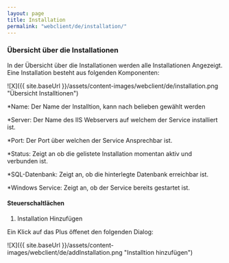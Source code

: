 ```yaml
---
layout: page
title: Installation
permalink: "webclient/de/installation/"
---
```


### Übersicht über die Installationen

In der Übersicht über die Installationen werden alle Installationen Angezeigt. Eine Installation besteht aus folgenden Komponenten:

![X]({{ site.baseUrl }}/assets/content-images/webclient/de/installation.png "Übersicht Installtionen")  


*Name: 				Der Name der Installtion, kann nach belieben gewählt werden  
	
*Server:			Der Name des IIS Webservers auf welchem der Service installiert ist.  
	
*Port:				Der Port über welchen der Service Ansprechbar ist.  
	
*Status:			Zeigt an ob die gelistete Installation momentan aktiv und verbunden ist.  
	
*SQL-Datenbank:		Zeigt an, ob die hinterlegte Datenbank erreichbar ist.  
	
*Windows Service: 	Zeigt an, ob der Service bereits gestartet ist.
	
#### Steuerschaltlächen

 1. Installation Hinzufügen  
 
 Ein Klick auf das Plus öffenet den folgenden Dialog:

 ![X]({{ site.baseUrl }}/assets/content-images/webclient/de/addInstallation.png "Installtion hinzufügen") 

